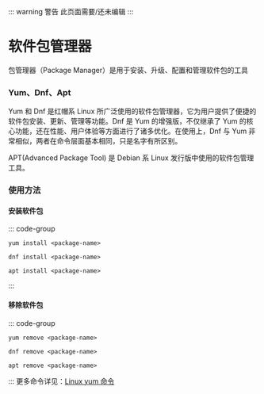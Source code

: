 ::: warning 警告
此页面需要/还未编辑
:::
# 软件包管理器
包管理器（Package Manager）是用于安装、升级、配置和管理软件包的工具

### Yum、Dnf、Apt
 Yum 和 Dnf 是红帽系 Linux 所广泛使用的软件包管理器，它为用户提供了便捷的软件包安装、更新、管理等功能。Dnf 是 Yum 的增强版，不仅继承了 Yum 的核心功能，还在性能、用户体验等方面进行了诸多优化。在使用上，Dnf 与 Yum 非常相似，两者在命令层面基本相同，只是名字有所区别。

APT(Advanced Package Tool) 是 Debian 系 Linux 发行版中使用的软件包管理工具。

### 使用方法
#### 安装软件包
::: code-group
``` [yum]
yum install <package-name>
```

``` [dnf]
dnf install <package-name>
```

``` [apt]
apt install <package-name>
```
:::
#### 移除软件包
::: code-group
``` [yum]
yum remove <package-name>
```

``` [dnf]
dnf remove <package-name>
```

``` [apt]
apt remove <package-name>
```
:::
更多命令详见：[Linux yum 命令](https://www.runoob.com/linux/linux-yum.html)